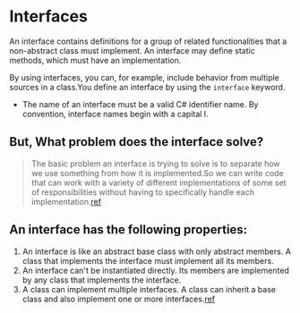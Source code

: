 # Interfaces
An interface contains definitions for a group of related functionalities that a non-abstract class must implement. An interface may define static methods, which must have an implementation.

By using interfaces, you can, for example, include behavior from multiple sources in a class.You define an interface by using the ``interface`` keyword.

- The name of an interface must be a valid C# identifier name. By convention, interface names begin with a capital I.

## But, What problem does the interface solve?
> The basic problem an interface is trying to solve is to separate how we use something from how it is implemented.So we can write code that can work with a variety of different implementations of some set of responsibilities without having to specifically handle each implementation.[ref](https://simpleprogrammer.com/back-to-basics-what-is-an-interface/)

## An interface has the following properties:

1. An interface is like an abstract base class with only abstract members. A class that implements the interface must implement all its members.
2. An interface can't be instantiated directly. Its members are implemented by any class that implements the interface.
3. A class can implement multiple interfaces. A class can inherit a base class and also implement one or more interfaces.[ref](https://docs.microsoft.com/en-us/dotnet/csharp/fundamentals/types/interfaces)

